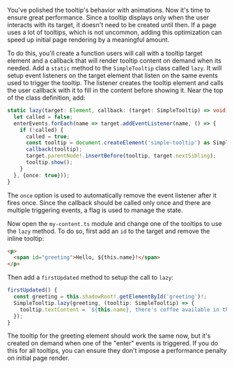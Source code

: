 You've polished the tooltip's behavior with animations. Now it's time to ensure
great performance. Since a tooltip displays only when the user interacts with its
target, it doesn't need to be created until then. If a page uses a lot of
tooltips, which is not uncommon, adding this optimization can speed up initial
page rendering by a meaningful amount.

To do this, you'll create a function users will call with a tooltip target
element and a callback that will render tooltip content on demand when
its needed. Add a `static` method to the `SimpleTooltip` class called
`lazy`. It will setup event listeners on the target element that listen on the
same events used to trigger the tooltip. The listener creates the tooltip
element and calls the user callback with it to fill in the content before
showing it. Near the top of the class definition, add:

```ts
static lazy(target: Element, callback: (target: SimpleTooltip) => void) {
  let called = false;
  enterEvents.forEach(name => target.addEventListener(name, () => {
    if (!called) {
      called = true;
      const tooltip = document.createElement('simple-tooltip') as SimpleTooltip;
      callback(tooltip);
      target.parentNode!.insertBefore(tooltip, target.nextSibling);
      tooltip.show();
    }
  }, {once: true}));
}
```
<aside class="info">The <code>once</code> option is used to automatically
remove the event listener after it fires once. Since the callback should be
called only once and there are multiple triggering events, a flag is used to
manage the state.</aside>

Now open the `my-content.ts` module and change one of the tooltips to use
the `lazy` method. To do so, first add an `id` to the target and remove the
inline tooltip:

```html
<p>
  <span id="greeting">Hello, ${this.name}!</span>
</p>
```

Then add a `firstUpdated` method to setup the call to `lazy`:

```ts
firstUpdated() {
  const greeting = this.shadowRoot!.getElementById('greeting')!;
  SimpleTooltip.lazy(greeting, (tooltip: SimpleTooltip) => {
    tooltip.textContent = `${this.name}, there's coffee available in the lounge.`;
  });
}
```

The tooltip for the greeting element should work the same now, but it's created
on demand when one of the "enter" events is triggered. If you do this for
all tooltips, you can ensure they don't impose a performance penalty on
initial page render.
